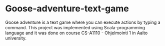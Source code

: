 # Goose-adventure-text-game
Goose adventure is a text game where you can execute actions by typing a command. This project was implemented using Scala-programming language and it was done on course CS-A1110 - Ohjelmointi 1 in Aalto university.
